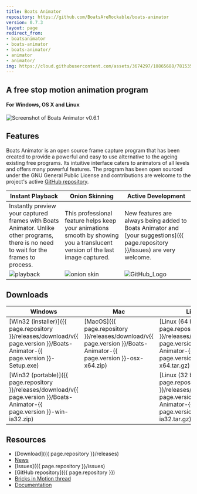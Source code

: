 ```yaml
---
title: Boats Animator
repository: https://github.com/BoatsAreRockable/boats-animator
version: 0.7.3
layout: page
redirect_from:
- boatsanimator
- boats-animator
- boats-animator/
- animator
- animator/
img: https://cloud.githubusercontent.com/assets/3674297/10865688/78153514-7fea-11e5-8e34-0e600ada42eb.png
---
```

## A free stop motion animation program

#### For Windows, OS X and Linux

![Screenshot of Boats Animator v0.6.1](https://cloud.githubusercontent.com/assets/3674297/10865688/78153514-7fea-11e5-8e34-0e600ada42eb.png)

## Features

Boats Animator is an open source frame capture program that has been created to provide a powerful and easy to use alternative to the ageing existing free programs. Its intuitive interface caters to animators of all levels and offers many powerful features. The program has been open sourced under the GNU General Public License and contributions are welcome to the project's active [GitHub repository](https://github.com/boatsarerockable/animator).

| Instant Playback | Onion Skinning | Active Development |
| - | - | - |
| Instantly preview your captured frames with Boats Animator. Unlike other programs, there is no need to wait for the frames to process. | This professional feature helps keep your animations smooth by showing you a translucent version of the last image captured. | New features are always being added to Boats Animator and [your suggestions]({{ page.repository }}/issues) are very welcome. |
| ![playback](http://charlielee.uk/wp-content/uploads/2015/11/playback.png) | ![onion skin](http://charlielee.uk/wp-content/uploads/2015/11/onion-skin.png) | ![GitHub_Logo](http://charlielee.uk/wp-content/uploads/2015/11/GitHub_Logo-510x209.png) |

## Downloads

| Windows | Mac | Linux |
| - | - | - |
| [Win32 (installer)]({{ page.repository }}/releases/download/v{{ page.version }}/Boats-Animator-{{ page.version }}-Setup.exe) | [MacOS]({{ page.repository }}/releases/download/v{{ page.version }}/Boats-Animator-{{ page.version }}-osx-x64.zip) | [Linux (64 bit)]({{ page.repository }}/releases/download/v{{ page.version }}/Boats-Animator-{{ page.version }}-linux-x64.tar.gz) |
| [Win32 (portable)]({{ page.repository }}/releases/download/v{{ page.version }}/Boats-Animator-{{ page.version }}-win-ia32.zip) | | [Linux (32 bit)]({{ page.repository }}/releases/download/v{{ page.version }}/Boats-Animator-{{ page.version }}-linux-ia32.tar.gz) |


## Resources

* [Download]({{ page.repository }}/releases)
* [News](/category/boats-animator)
* [Issues]({{ page.repository }}/issues)
* [GitHub repository]({{ page.repository }})
* [Bricks in Motion thread](http://www.bricksinmotion.com/forums/topic/21891/)
* [Documentation](http://boatsanimator.readthedocs.io)